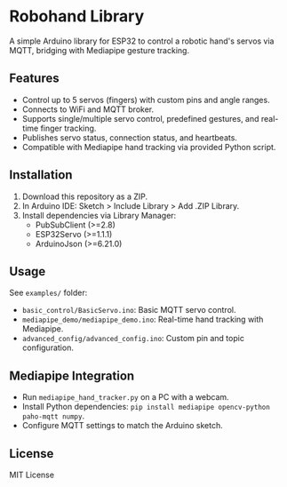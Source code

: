 # Robohand Library

A simple Arduino library for ESP32 to control a robotic hand's servos via MQTT, bridging with Mediapipe gesture tracking.

## Features
- Control up to 5 servos (fingers) with custom pins and angle ranges.
- Connects to WiFi and MQTT broker.
- Supports single/multiple servo control, predefined gestures, and real-time finger tracking.
- Publishes servo status, connection status, and heartbeats.
- Compatible with Mediapipe hand tracking via provided Python script.

## Installation
1. Download this repository as a ZIP.
2. In Arduino IDE: Sketch > Include Library > Add .ZIP Library.
3. Install dependencies via Library Manager:
   - PubSubClient (>=2.8)
   - ESP32Servo (>=1.1.1)
   - ArduinoJson (>=6.21.0)

## Usage
See `examples/` folder:
- `basic_control/BasicServo.ino`: Basic MQTT servo control.
- `mediapipe_demo/mediapipe_demo.ino`: Real-time hand tracking with Mediapipe.
- `advanced_config/advanced_config.ino`: Custom pin and topic configuration.

## Mediapipe Integration
- Run `mediapipe_hand_tracker.py` on a PC with a webcam.
- Install Python dependencies: `pip install mediapipe opencv-python paho-mqtt numpy`.
- Configure MQTT settings to match the Arduino sketch.

## License
MIT License